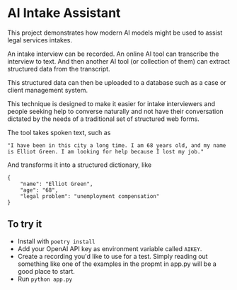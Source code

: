 # AI Intake Assistant

This project demonstrates how modern AI models might be used to assist legal services intakes.

An intake interview can be recorded. An online AI tool can transcribe the interview to text. And then another AI tool (or collection of them) can extract structured data from the transcript. 

This structured data can then be uploaded to a database such as a case or client management system.

This technique is designed to make it easier for intake interviewers and people seeking help to converse naturally and not have their conversation dictated by the needs of a traditional set of structured web forms.

The tool takes spoken text, such as 

```
"I have been in this city a long time. I am 68 years old, and my name is Elliot Green. I am looking for help because I lost my job." 
```

And transforms it into a structured dictionary, like

```
{
    "name": "Elliot Green",
    "age": "68",
    "legal problem": "unemployment compensation"
}
```





## To try it

- Install with `poetry install`
- Add your OpenAI API key as environment variable called `AIKEY`.
- Create a recording you'd like to use for a test. Simply reading out something like one of the examples in the propmt in app.py will be a good place to start. 
- Run `python app.py`

